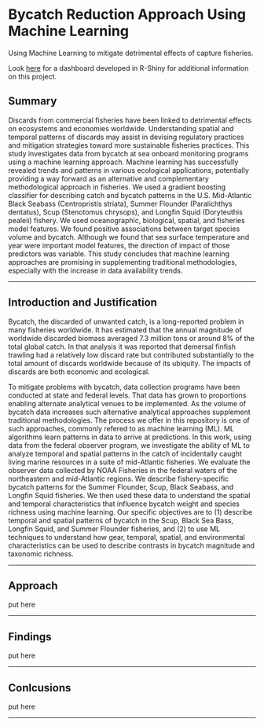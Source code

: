 # Bycatch Reduction Approach Using Machine Learning
Using Machine Learning to mitigate detrimental effects of capture fisheries.

Look <a href="https://rriedel.shinyapps.io/MainBycatch/" target="_blank">here</a> for a dashboard developed in R-Shiny for additional information on this project.

## Summary
Discards from commercial fisheries have been linked to detrimental effects on ecosystems and economies worldwide. Understanding spatial and temporal patterns of discards may assist in devising regulatory practices and mitigation strategies toward more sustainable fisheries practices. This study investigates data from bycatch at sea onboard monitoring programs using a machine learning approach. Machine learning has successfully revealed trends and patterns in various ecological applications, potentially providing a way forward as an alternative and complementary methodological approach in fisheries. We used a gradient boosting classifier for describing catch and bycatch patterns in the U.S. Mid-Atlantic Black Seabass (Centropristis striata), Summer Flounder (Paralichthys dentatus), Scup (Stenotomus chrysops), and Longfin Squid (Doryteuthis pealeii) fishery. We used oceanographic, biological, spatial, and fisheries model features. We found positive associations between target species volume and bycatch. Although we found that sea surface temperature and year were important model features, the direction of impact of those predictors was variable. This study concludes that machine learning approaches are promising in supplementing traditional methodologies, especially with the increase in data availability trends.

---
## Introduction and Justification
Bycatch, the discarded of unwanted catch, is a long-reported problem in many fisheries worldwide. It has estimated that the annual magnitude of worldwide discarded biomass averaged 7.3 million tons or around 8% of the total global catch. In that analysis it was reported that demersal finfish trawling had a relatively low discard rate but contributed substantially to the total amount of discards worldwide because of its ubiquity. The impacts of discards are both economic and ecological. 

To mitigate problems with bycatch, data collection programs have been conducted at state and federal levels. That data has grown to proportions enabling alternate analytical venues to be implemented. As the volume of bycatch data increases such alternative analytical approaches supplement traditional methodologies. The process we offer in this repository is one of such approaches, commonly refered to as machine learning (ML). ML algorithms learn patterns in data to arrive at predictions. In this work, using data from the federal observer program, we investigate the ability of ML to analyze temporal and spatial patterns in the catch of incidentally caught living marine resources in a suite of mid-Atlantic fisheries. We evaluate the observer data collected by NOAA Fisheries in the federal waters of the northeastern and mid-Atlantic regions. We describe fishery-specific bycatch patterns for the Summer Flounder, Scup, Black Seabass, and Longfin Squid fisheries. We then used these data to understand the spatial and temporal characteristics that influence bycatch weight and species richness using machine learning. Our specific objectives are to (1) describe temporal and spatial patterns of bycatch in the Scup, Black Sea Bass, Longfin Squid, and Summer Flounder fisheries, and (2) to use ML techniques to understand how gear, temporal, spatial, and environmental characteristics can be used to describe contrasts in bycatch magnitude and taxonomic richness.

---

## Approach

put here

---

## Findings

put here 

---

## Conlcusions

put here

---
